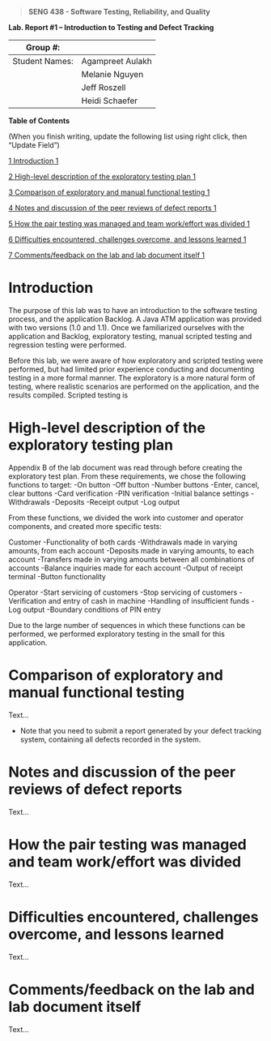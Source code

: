 >   **SENG 438 - Software Testing, Reliability, and Quality**

**Lab. Report \#1 – Introduction to Testing and Defect Tracking**

| Group \#:       |   |
|-----------------|---|
| Student Names:  | Agampreet Aulakh |
|                 | Melanie Nguyen |
|                 | Jeff Roszell |
|                 | Heidi Schaefer |

**Table of Contents**

(When you finish writing, update the following list using right click, then
“Update Field”)

[1 Introduction	1](#_Toc439194677)

[2 High-level description of the exploratory testing plan	1](#_Toc439194678)

[3 Comparison of exploratory and manual functional testing	1](#_Toc439194679)

[4 Notes and discussion of the peer reviews of defect reports	1](#_Toc439194680)

[5 How the pair testing was managed and team work/effort was
divided	1](#_Toc439194681)

[6 Difficulties encountered, challenges overcome, and lessons
learned	1](#_Toc439194682)

[7 Comments/feedback on the lab and lab document itself	1](#_Toc439194683)

# Introduction

The purpose of this lab was to have an introduction to the software testing
process, and the application Backlog. A Java ATM application was provided 
with two versions (1.0 and 1.1). Once we familiarized ourselves with the application
and Backlog, exploratory testing, manual scripted testing and regression testing
were performed.

Before this lab, we were aware of how exploratory and scripted testing were performed,
but had limited prior experience conducting and documenting testing in a more formal
manner. The exploratory is a more natural form of testing, where realistic scenarios
are performed on the application, and the results compiled. Scripted testing is 

# High-level description of the exploratory testing plan

Appendix B of the lab document was read through before creating the exploratory test plan.
From these requirements, we chose the following functions to target:
    -On button
    -Off button
    -Number buttons
    -Enter, cancel, clear buttons
    -Card verification
    -PIN verification
    -Initial balance settings
    -Withdrawals
    -Deposits
    -Receipt output
    -Log output

From these functions, we divided the work into customer and operator components,
and created more specific tests:

Customer
    -Functionality of both cards
    -Withdrawals made in varying amounts, from each account
    -Deposits made in varying amounts, to each account
    -Transfers made in varying amounts between all combinations of accounts
    -Balance inquiries made for each account
    -Output of receipt terminal
    -Button functionality

Operator
    -Start servicing of customers
    -Stop servicing of customers
    -Verification and entry of cash in machine
    -Handling of insufficient funds
    -Log output
    -Boundary conditions of PIN entry

Due to the large number of sequences in which these functions can be performed,
we performed exploratory testing in the small for this application.

# Comparison of exploratory and manual functional testing

Text…

-   Note that you need to submit a report generated by your defect tracking
    system, containing all defects recorded in the system.

# Notes and discussion of the peer reviews of defect reports

Text…

# How the pair testing was managed and team work/effort was divided 

Text…

# Difficulties encountered, challenges overcome, and lessons learned

Text…

# Comments/feedback on the lab and lab document itself

Text…
